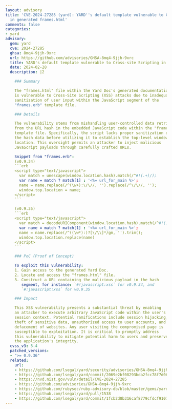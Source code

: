 ```yaml
---
layout: advisory
title: 'CVE-2024-27285 (yard): YARD''s default template vulnerable to Cross-site Scripting
  in generated frames.html'
comments: false
categories:
- yard
advisory:
  gem: yard
  cve: 2024-27285
  ghsa: 8mq4-9jjh-9xrc
  url: https://github.com/advisories/GHSA-8mq4-9jjh-9xrc
  title: YARD's default template vulnerable to Cross-site Scripting in generated frames.html
  date: 2024-02-28
  description: |2

    ### Summary

    The "frames.html" file within the Yard Doc's generated documentation
    is vulnerable to Cross-Site Scripting (XSS) attacks due to inadequate
    sanitization of user input within the JavaScript segment of the
    "frames.erb" template file.

    ### Details

    The vulnerability stems from mishandling user-controlled data retrieved
    from the URL hash in the embedded JavaScript code within the "frames.erb"
    template file. Specifically, the script lacks proper sanitization of
    the hash data before utilizing it to establish the top-level window's
    location. This oversight permits an attacker to inject malicious
    JavaScript payloads through carefully crafted URLs.

    Snippet from "frames.erb":
    (v0.9.34)
    ```erb
    <script type="text/javascript">
      var match = unescape(window.location.hash).match(/^#!(.+)/);
      var name = match ? match[1] : '<%= url_for_main %>';
      name = name.replace(/^(\w+):\/\//, '').replace(/^\/\//, '');
      window.top.location = name;
    </script>
    ```

    (v0.9.35)
    ```erb
    <script type="text/javascript">
      var match = decodeURIComponent(window.location.hash).match(/^#!(.+)/);
      var name = match ? match[1] : '<%= url_for_main %>';
      name = name.replace(/^((\w*):)?[\/\\]*/gm, '').trim();
      window.top.location.replace(name)
    </script>
    ```

    ### PoC (Proof of Concept)

    To exploit this vulnerability:
    1. Gain access to the generated Yard Doc.
    2. Locate and access the "frames.html" file.
    3. Construct a URL containing the malicious payload in the hash
       segment, for instance: `#!javascript:xss` for v0.9.34, and
       `#:javascript:xss` for v0.9.35

    ### Impact

    This XSS vulnerability presents a substantial threat by enabling
    an attacker to execute arbitrary JavaScript code within the user's
    session context. Potential ramifications include session hijacking,
    theft of sensitive data, unauthorized access to user accounts, and
    defacement of websites. Any user visiting the compromised page is
    susceptible to exploitation. It is critical to promptly address
    this vulnerability to mitigate potential harm to users and preserve
    the application's integrity.
  cvss_v3: 5.4
  patched_versions:
  - ">= 0.9.36"
  related:
    url:
    - https://github.com/lsegal/yard/security/advisories/GHSA-8mq4-9jjh-9xrc
    - https://github.com/lsegal/yard/commit/2069e2bf08293bda2fcc78f7d0698af6354054be
    - https://nvd.nist.gov/vuln/detail/CVE-2024-27285
    - https://github.com/advisories/GHSA-8mq4-9jjh-9xrc
    - https://github.com/rubysec/ruby-advisory-db/blob/master/gems/yard/CVE-2024-27285.yml
    - https://github.com/lsegal/yard/pull/1538
    - https://github.com/lsegal/yard/commit/1fcb2d8b316caf8779cfdcf910715e9ab583f0aa
---
```

